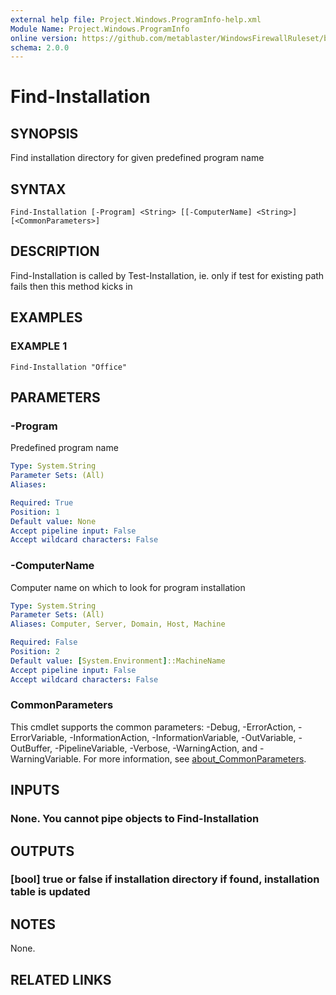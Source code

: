 ```yaml
---
external help file: Project.Windows.ProgramInfo-help.xml
Module Name: Project.Windows.ProgramInfo
online version: https://github.com/metablaster/WindowsFirewallRuleset/blob/develop/Modules/Project.Windows.ProgramInfo/Help/en-US/Find-Installation.md
schema: 2.0.0
---
```


# Find-Installation

## SYNOPSIS
Find installation directory for given predefined program name

## SYNTAX

```
Find-Installation [-Program] <String> [[-ComputerName] <String>] [<CommonParameters>]
```

## DESCRIPTION
Find-Installation is called by Test-Installation, ie.
only if test for existing path
fails then this method kicks in

## EXAMPLES

### EXAMPLE 1
```
Find-Installation "Office"
```

## PARAMETERS

### -Program
Predefined program name

```yaml
Type: System.String
Parameter Sets: (All)
Aliases:

Required: True
Position: 1
Default value: None
Accept pipeline input: False
Accept wildcard characters: False
```

### -ComputerName
Computer name on which to look for program installation

```yaml
Type: System.String
Parameter Sets: (All)
Aliases: Computer, Server, Domain, Host, Machine

Required: False
Position: 2
Default value: [System.Environment]::MachineName
Accept pipeline input: False
Accept wildcard characters: False
```

### CommonParameters
This cmdlet supports the common parameters: -Debug, -ErrorAction, -ErrorVariable, -InformationAction, -InformationVariable, -OutVariable, -OutBuffer, -PipelineVariable, -Verbose, -WarningAction, and -WarningVariable. For more information, see [about_CommonParameters](http://go.microsoft.com/fwlink/?LinkID=113216).

## INPUTS

### None. You cannot pipe objects to Find-Installation
## OUTPUTS

### [bool] true or false if installation directory if found, installation table is updated
## NOTES
None.

## RELATED LINKS
